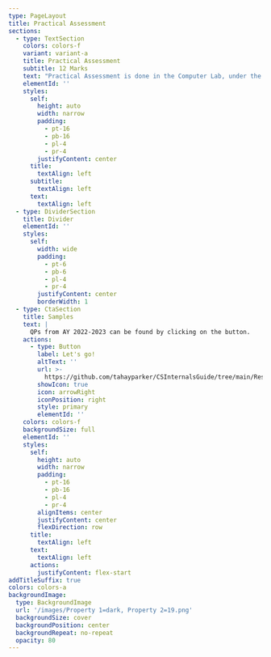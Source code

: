 ```yaml
---
type: PageLayout
title: Practical Assessment
sections:
  - type: TextSection
    colors: colors-f
    variant: variant-a
    title: Practical Assessment
    subtitle: 12 Marks
    text: "Practical Assessment is done in the Computer Lab, under the supervision of your teacher, the external examiner, and possibly external invigilators as well.\n\nThe Practical Assessment is the biggest part of your Internal Marks, as evidenced by the marking structure, accounting for 40% of your Internals.\n\nWhile \"sample\" papers / \"worksheets\" (if you know, you know ( ͡ ° ͜ʖ ͡ °) ) may be handed out before the exam (depends on the teacher), it is important to know what each line of code does, so that you can answer confidently if the external decides to go around and ask you.\n\nQuestions aren't certain; formats and types of questions may change, hence you must practice as much as possible.\n\nThe exam is easy, and nothing to stress about.\n\nThe answer sheet for the Practical Assessment is to be formatted as follows (subject to change, ask teacher for latest info):\n\n*   Exam Name (All India Senior...)\n\n*   Roll Number, Set Number\n\n*   Question Number (1A, 1B, etc.)\n\n*   Screenshot of code\n\n*   Screenshot of output\n\nThe batch of '23 did\_not\_have to write anything on paper as printer was provided for the exam, however, this may change.\n\nConsult your teacher for the most up-to-date info regarding this exam.\n\nPlease, for God's sake,\_**DO NOT ASK THE EXTERNALS FOR HELP.**\n\n**Asking externals gives them grounds to cut marks. If you have any doubts, wait for the externals to leave for their break and then ask your teacher, or if it is an emergency, quietly raise your hand to call the teacher to you.**\n"
    elementId: ''
    styles:
      self:
        height: auto
        width: narrow
        padding:
          - pt-16
          - pb-16
          - pl-4
          - pr-4
        justifyContent: center
      title:
        textAlign: left
      subtitle:
        textAlign: left
      text:
        textAlign: left
  - type: DividerSection
    title: Divider
    elementId: ''
    styles:
      self:
        width: wide
        padding:
          - pt-6
          - pb-6
          - pl-4
          - pr-4
        justifyContent: center
        borderWidth: 1
  - type: CtaSection
    title: Samples
    text: |
      QPs from AY 2022-2023 can be found by clicking on the button.
    actions:
      - type: Button
        label: Let's go!
        altText: ''
        url: >-
          https://github.com/tahayparker/CSInternalsGuide/tree/main/Resources/Practical-2023
        showIcon: true
        icon: arrowRight
        iconPosition: right
        style: primary
        elementId: ''
    colors: colors-f
    backgroundSize: full
    elementId: ''
    styles:
      self:
        height: auto
        width: narrow
        padding:
          - pt-16
          - pb-16
          - pl-4
          - pr-4
        alignItems: center
        justifyContent: center
        flexDirection: row
      title:
        textAlign: left
      text:
        textAlign: left
      actions:
        justifyContent: flex-start
addTitleSuffix: true
colors: colors-a
backgroundImage:
  type: BackgroundImage
  url: '/images/Property 1=dark, Property 2=19.png'
  backgroundSize: cover
  backgroundPosition: center
  backgroundRepeat: no-repeat
  opacity: 80
---
```

